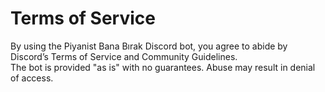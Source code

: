 # Terms of Service

By using the Piyanist Bana Bırak Discord bot, you agree to abide by Discord’s Terms of Service and Community Guidelines.  
The bot is provided "as is" with no guarantees. Abuse may result in denial of access.
